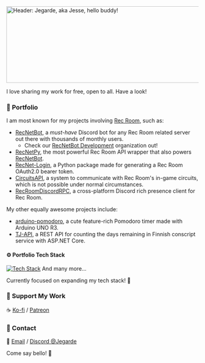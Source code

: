 <img width="961" height="200" alt="Header: Jegarde, aka Jesse, hello buddy!" src="https://github.com/user-attachments/assets/992af08d-160a-4803-bcb6-d45a0ac043c2" />

I love sharing my work for free, open to all. Have a look!

### 📒 Portfolio 
I am most known for my projects involving [Rec Room](https://recroom.com/), such as:
- [RecNetBot](https://github.com/RecNetBot-Development/RecNetBot), a *must-have* Discord bot for any Rec Room related server out there with thousands of monthly users.
  - Check our [RecNetBot Development](https://github.com/RecNetBot-Development/) organization out!
- [RecNetPy](https://github.com/RecNetBot-Development/RecNetPy), the most powerful Rec Room API wrapper that also powers [RecNetBot](https://github.com/RecNetBot-Development/RecNetBot).
- [RecNet-Login](https://github.com/Jegarde/RecNet-Login), a Python package made for generating a Rec Room OAuth2.0 bearer token.
- [CircuitsAPI](https://github.com/Jegarde/CircuitsAPI), a system to communicate with Rec Room's in-game circuits, which is not possible under normal circumstances.
- [RecRoomDiscordRPC](https://github.com/Jegarde/RecRoomDiscordRPC), a cross-platform Discord rich presence client for Rec Room. 
  
My other equally awesome projects include:
- [arduino-pomodoro](https://github.com/Jegarde/arduino-pomodoro), a cute feature-rich Pomodoro timer made with Arduino UNO R3.
- [TJ-API](https://github.com/Jegarde/TJ-API), a REST API for counting the days remaining in Finnish conscript service with ASP.NET Core.

#### ⚙️ Portfolio Tech Stack
[![Tech Stack](https://skillicons.dev/icons?i=python,cs,c,cpp,arduino,sqlite&theme=light)](https://skillicons.dev)
And many more...

Currently focused on expanding my tech stack! 🔧

### 💖 Support My Work
☕ [Ko-fi](https://ko-fi.com/jegarde) / [Patreon](https://patreon.com/c/jegarde)

### 👋 Contact
📧 [Email](mailto:jesse.tapani.nieminen@gmail.com) / [Discord @Jegarde](https://discord.com/users/293008770957836299)

Come say bello! 🔔 
